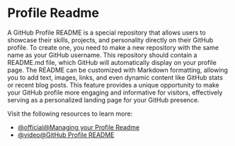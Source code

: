 # Profile Readme

A GitHub Profile README is a special repository that allows users to showcase their skills, projects, and personality directly on their GitHub profile. To create one, you need to make a new repository with the same name as your GitHub username. This repository should contain a README.md file, which GitHub will automatically display on your profile page. The README can be customized with Markdown formatting, allowing you to add text, images, links, and even dynamic content like GitHub stats or recent blog posts. This feature provides a unique opportunity to make your GitHub profile more engaging and informative for visitors, effectively serving as a personalized landing page for your GitHub presence.

Visit the following resources to learn more:

- [@official@Managing your Profile Readme](https://docs.github.com/en/account-and-profile/setting-up-and-managing-your-github-profile/customizing-your-profile/managing-your-profile-readme)
- [@video@GitHub Profile README](https://www.youtube.com/watch?v=KhGWbt1dAKQ)